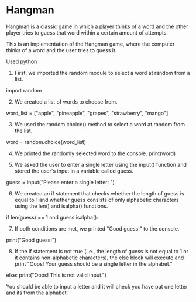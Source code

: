 # Hangman
Hangman is a classic game in which a player thinks of a word and the other player tries to guess that word within a certain amount of attempts.

This is an implementation of the Hangman game, where the computer thinks of a word and the user tries to guess it. 

Used python 

1. First, we imported the random module to select a word at random from a list.

import random

2. We created a list of words to choose from.

word_list = ["apple", "pineapple", "grapes", "strawberry", "mango"]

3. We used the random.choice() method to select a word at random from the list.

word = random.choice(word_list)

4. We printed the randomly selected word to the console.
print(word)

5. We asked the user to enter a single letter using the input() function and stored the user's input in a variable called guess.

guess = input("Please enter a single letter: ")

6. We created an if statement that checks whether the length of guess is equal to 1 and whether guess consists of only alphabetic characters using the len() and isalpha() functions.

if len(guess) == 1 and guess.isalpha():

7. If both conditions are met, we printed "Good guess!" to the console.

  print("Good guess!")

8. If the if statement is not true (i.e., the length of guess is not equal to 1 or it contains non-alphabetic characters), the else block will execute and print "Oops! Your guess should be a single letter in the alphabet."

else:
    print("Oops! This is not valid input.")

You should be able to input a letter and it will check you have put one letter and its from the alphabet.